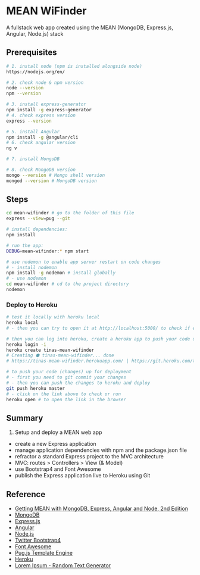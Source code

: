 # MEAN WiFinder

A fullstack web app created using the MEAN (MongoDB, Express.js, Angular, Node.js) stack

## Prerequisites

```bash
# 1. install node (npm is installed alongside node)
https://nodejs.org/en/

# 2. check node & npm version
node --version
npm --version

# 3. install express-generator
npm install -g express-generator
# 4. check express version
express --version

# 5. install Angular
npm install -g @angular/cli
# 6. check angular version
ng v

# 7. install MongoDB

# 8. check MongoDB version
mongo --version # Mongo shell version
mongod --version # MongoDB version
```

## Steps

```bash
cd mean-wifinder # go to the folder of this file
express --view=pug --git

# install dependencies:
npm install

# run the app:
DEBUG=mean-wifinder:* npm start

# use nodemon to enable app server restart on code changes
# - install nodemon
npm install -g nodemon # install globally
# - use nodemon
cd mean-wifinder # cd to the project directory
nodemon
```

### Deploy to Heroku

```bash
# test it locally with heroku local
heroku local
# - then you can try to open it at http://localhost:5000/ to check if everything is good

# then you can log into heroku, create a heroku app to push your code up for deployment
heroku login -i
heroku create tinas-mean-wifinder
# Creating ⬢ tinas-mean-wifinder... done
# https://tinas-mean-wifinder.herokuapp.com/ | https://git.heroku.com/tinas-mean-wifinder.git

# to push your code (changes) up for deployment
# - first you need to git commit your changes
# - then you can push the changes to heroku and deploy
git push heroku master
# - click on the link above to check or run
heroku open # to open the link in the browser
```

## Summary

1. Setup and deploy a MEAN web app

- create a new Express application
- manage application dependencies with npm and the package.json file
- refractor a standard Express project to the MVC architecture
- MVC: routes > Controllers > View (& Model)
- use Bootstrap4 and Font Awesome
- publish the Express application live to Heroku using Git

## Reference

- [Getting MEAN with MongoDB, Express, Angular and Node, 2nd Edition](https://github.com/cliveharber/gettingMean-2)
- [MongoDB](https://www.mongodb.com/)
- [Express.js](http://expressjs.com/)
- [Angular](https://angular.io/)
- [Node.js](https://nodejs.org/en/about/)
- [Twitter Bootstrap4](https://getbootstrap.com)
- [Font Awesome](https://fontawesome.com/how-to-use/on-the-web/setup/hosting-font-awesome-yourself)
- [Pug.js Template Engine](https://pugjs.org)
- [Heroku](https://www.heroku.com/)
- [Lorem Ipsum - Random Text Generator](https://loremipsum.io/)